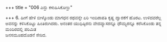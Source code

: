 +++
title = "006 ಎನ್ದು ಕಳುಹಿಸಿಕೊಣ್ಡು"

+++
6. ಹೀಗೆ ಹೇಳಿ ಬೀಳ್ಕೊಂಡು ಮಾಗಧನ ರಥವನ್ನೇ ಏರಿ ಇಂದಿರಾಪತಿ ಕೃಷ್ಣ ದ್ವಾರಕೆಗೆ ಹೊರಟ. ಉಳಿದವರೆಲ್ಲ ಅವನನ್ನು ಕಳಿಸಿಕೊಟ್ಟು ಹಿಂತಿರುಗಿದರು. ಅನಂತರ ಯುಧಿಷ್ಠಿರನು ವೇದವ್ಯಾಸರನ್ನೂ ಧೌಮ್ಯರನ್ನೂ ಕರೆಸಿಕೊಂಡು ತನ್ನ ಮಂದಿರದಲ್ಲಿ ಪರಿಮಿತ   
ಜನಸಮೂಹದೊಡನೆ ಸೇರಿದ.